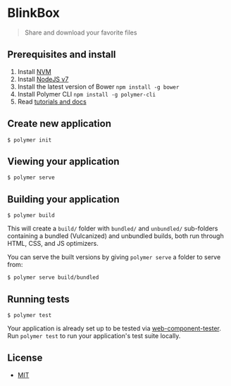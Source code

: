 # BlinkBox

>Share and download your favorite files

## Prerequisites and install

  1. Install [NVM](https://github.com/creationix/nvm#installation)
  2. Install [NodeJS v7](https://github.com/creationix/nvm#usage)
  3. Install the latest version of Bower `npm install -g bower`
  4. Install Polymer CLI `npm install -g polymer-cli`
  5. Read [tutorials and docs](https://github.com/UNArqui17i-B/Knowledge#polymer)

## Create new application

```
$ polymer init
```

## Viewing your application

```
$ polymer serve
```

## Building your application

```
$ polymer build
```

This will create a `build/` folder with `bundled/` and `unbundled/` sub-folders
containing a bundled (Vulcanized) and unbundled builds, both run through HTML,
CSS, and JS optimizers.

You can serve the built versions by giving `polymer serve` a folder to serve
from:

```
$ polymer serve build/bundled
```

## Running tests

```
$ polymer test
```

Your application is already set up to be tested via [web-component-tester](https://github.com/Polymer/web-component-tester). Run `polymer test` to run your application's test suite locally.

## License
  - [MIT](./LICENSE)